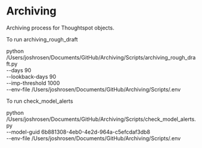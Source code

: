 # Archiving
Archiving process for Thoughtspot objects.


To run archiving_rough_draft

python /Users/joshrosen/Documents/GitHub/Archiving/Scripts/archiving_rough_draft.py \
  --days 90 \
  --lookback-days 90 \
  --imp-threshold 1000 \
  --env-file /Users/joshrosen/Documents/GitHub/Archiving/Scripts/.env




To run check_model_alerts


python /Users/joshrosen/Documents/GitHub/Archiving/Scripts/check_model_alerts.py \
  --model-guid 6b881308-4eb0-4e2d-964a-c5efcdaf3db8 \
  --env-file /Users/joshrosen/Documents/GitHub/Archiving/Scripts/.env